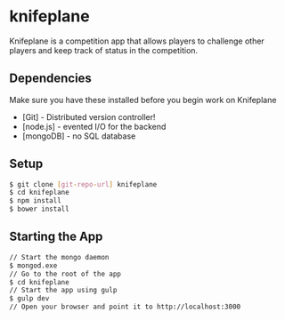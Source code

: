 # knifeplane
Knifeplane is a competition app that allows players to challenge other players and keep track of status in the competition.

## Dependencies
Make sure you have these installed before you begin work on Knifeplane
* [Git] - Distributed version controller!
* [node.js] - evented I/O for the backend
* [mongoDB] - no SQL database

## Setup
```sh
$ git clone [git-repo-url] knifeplane
$ cd knifeplane
$ npm install
$ bower install
```
## Starting the App
```sh
// Start the mongo daemon
$ mongod.exe
// Go to the root of the app
$ cd knifeplane
// Start the app using gulp
$ gulp dev
// Open your browser and point it to http://localhost:3000
```